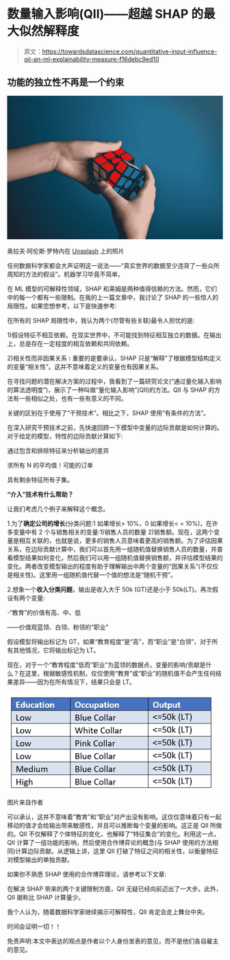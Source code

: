 # 数量输入影响(QII)——超越 SHAP 的最大似然解释度

> 原文：<https://towardsdatascience.com/quantitative-input-influence-qii-an-ml-explainability-measure-f16debc9ed10>

## **功能的独立性不再是一个约束**

![](img/39001890438293dfbf2c6fd1c9351f47.png)

奥拉夫·阿伦斯·罗特内在 [Unsplash](https://unsplash.com?utm_source=medium&utm_medium=referral) 上的照片

任何数据科学家都会大声证明这一说法——“真实世界的数据至少违背了一些众所周知的方法的假设”。机器学习毕竟不简单。

在 ML 模型的可解释性领域，SHAP 和莱姆是两种值得信赖的方法。然而，它们中的每一个都有一些限制。在我的上一篇文章中，我讨论了 SHAP 的一些惊人的局限性。如果您想参考，以下是快速参考:

</using-shap-for-explainability-understand-these-limitations-first-1bed91c9d21>  

在所有的 SHAP 局限性中，我认为两个(尽管有些关联)最令人担忧的是:

1)假设特征不相互依赖。在现实世界中，不可能找到特征相互独立的数据。在输出上，总是存在一定程度的相互依赖和共同依赖。

2)相关性而非因果关系 **:** 重要的是要承认，SHAP 只是“解释”了根据模型结构定义的变量“相关性”。这并不意味着定义的变量也有因果关系。

在寻找问题的潜在解决方案的过程中，我看到了一篇研究论文(“通过量化输入影响的算法透明度”)，展示了一种叫做“量化输入影响”(QII)的方法。QII 与 SHAP 的方法有一些相似之处，也有一些有意义的不同。

关键的区别在于使用了“干预技术”。相比之下，SHAP 使用“有条件的方法”。

在深入研究干预技术之前，先快速回顾一下模型中变量的边际贡献是如何计算的。对于给定的模型，特性的边际贡献计算如下:

通过包含和排除特征来分析输出的差异

求所有 N 的平均值！可能的订单

具有剩余特征所有子集。

**“介入”技术有什么帮助？**

让我们考虑几个例子来解释这个概念。

1.为了**确定公司的增长**(分类问题:1 如果增长> 10%，0 如果增长< = 10%)，在许多变量中有 2 个与销售相关的变量:1)销售人员的数量 2)销售额。现在，这两个变量是相互关联的，也就是说，更多的销售人员意味着更高的销售额。为了评估因果关系，在边际贡献计算中，我们可以首先用一组随机值替换销售人员的数量，并查看模型结果如何变化，然后我们可以用一组随机值替换销售额，并评估模型结果的变化。两者改变模型输出的程度有助于理解输出中两个变量的“因果关系”(不仅仅是相关性)。这里用一组随机值代替一个值的想法是“随机干预”。

2.想象一个**收入分类问题**，输出是收入大于 50k (GT)还是小于 50k(LT)。再次假设有两个变量:

-“教育”的价值有高、中、低

——价值观蓝领、白领、粉领的“职业”

假设模型将输出标记为 GT，如果“教育程度”是“高”，而“职业”是“白领”，对于所有其他情况，它将输出标记为 LT。

现在，对于一个“教育程度”低而“职业”为蓝领的数据点，变量的影响/贡献是什么？在这里，根据敏感性机制，仅仅使用“教育”或“职业”的随机值不会产生任何结果差异——因为在所有情况下，结果只会是 LT。

![](img/103838e1296cd7de8201ffecb432ba96.png)

图片来自作者

可以承认，这并不意味着“教育”和“职业”对产出没有影响。这仅仅意味着只有一起移动的值才会给输出带来敏感性，并且可以推断每个变量的影响。这正是 QII 所做的。QII 不仅解释了个体特征的变化，也解释了“特征集合”的变化。利用这一点，QII 计算了一组功能的影响，然后使用合作博弈论的概念(与 SHAP 使用的方法相同)计算边际贡献。从逻辑上讲，这里 QII 打破了特征之间的相关性，以衡量特征对模型输出的单独贡献。

如果你不熟悉 SHAP 使用的合作博弈理论，请参考以下文章:

</can-shap-trigger-a-paradigm-shift-in-risk-analytics-c01278e4dd77>  

在解决 SHAP 带来的两个关键限制方面，QII 无疑已经向前迈出了一大步。此外，QII 据称比 SHAP 计算量少。

我个人认为，随着数据科学家继续揭示可解释性，QII 肯定会走上舞台中央。

时间会证明一切！！

免责声明:本文中表达的观点是作者以个人身份发表的意见，而不是他们各自雇主的意见。